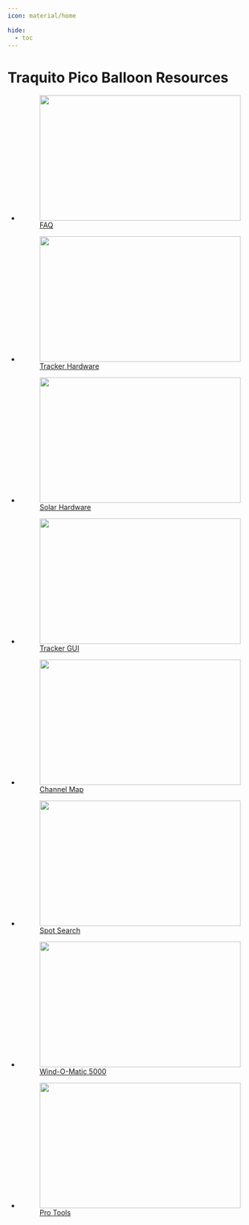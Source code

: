 ```yaml
---
icon: material/home

hide:
  - toc
---
```


# Traquito Pico Balloon Resources


<div class="grid cards" markdown>

- <a class="card" href="/faq/">
    <figure markdown="span">
        <img src="/img/faq.png" style="height: 250px; width: 400px; object-fit: cover">
        <figcaption>FAQ</figcaption>
    </figure>
  </a>

- <a class="card" href="/tracker/">
    <figure markdown="span">
        <img src="/img/tracker.png" style="height: 250px; width: 400px; object-fit: cover">
        <figcaption>Tracker Hardware</figcaption>
    </figure>
  </a>

- <a class="card" href="/solar/">
    <figure markdown="span">
        <img src="/solar/solar.png" style="height: 250px; width: 400px; object-fit: cover; object-position: left;">
        <figcaption>Solar Hardware</figcaption>
    </figure>
  </a>

- <a class="card" href="/trackergui/">
    <figure markdown="span">
        <img src="/img/trackergui.png" style="height: 250px; width: 400px; object-fit: cover; object-position: left;">
        <figcaption>Tracker GUI</figcaption>
    </figure>
  </a>

- <a class="card" href="/channelmap/">
    <figure markdown="span">
        <img src="/img/channelmap.png" style="height: 250px; width: 400px; object-fit: cover; object-position: left;">
        <figcaption>Channel Map</figcaption>
    </figure>
  </a>

- <a class="card" href="/search/spots/dashboard/?band=20m&channel=269&callsign=KD2KDD&limit=2000&dtGte=2023-05-08&dtLte=2023-06-01">
    <figure markdown="span">
        <img src="/img/spotsearch.png" style="height: 250px; width: 400px; object-fit: cover; object-position: top;">
        <figcaption>Spot Search</figcaption>
    </figure>
  </a>

- <a class="card" href="/WOM5000/">
    <figure markdown="span">
        <img src="/img/f360.platform.png" style="height: 250px; width: 400px; object-fit: cover; object-position: left;">
        <figcaption>Wind-O-Matic 5000</figcaption>
    </figure>
  </a>

- <a class="card" href="/pro/">
    <figure markdown="span">
        <img src="/img/protools.png" style="height: 250px; width: 400px; object-fit: cover; object-position: left;">
        <figcaption>Pro Tools</figcaption>
    </figure>
  </a>

</div>

